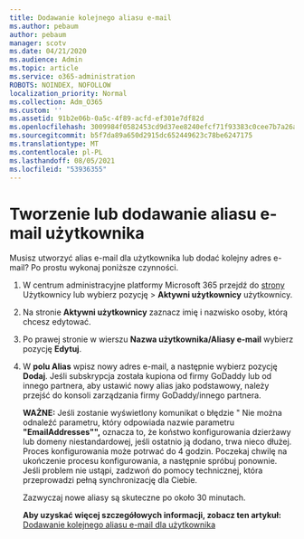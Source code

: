 ```yaml
---
title: Dodawanie kolejnego aliasu e-mail
ms.author: pebaum
author: pebaum
manager: scotv
ms.date: 04/21/2020
ms.audience: Admin
ms.topic: article
ms.service: o365-administration
ROBOTS: NOINDEX, NOFOLLOW
localization_priority: Normal
ms.collection: Adm_O365
ms.custom: ''
ms.assetid: 91b2e06b-0a5c-4f89-acfd-ef301e7df82d
ms.openlocfilehash: 3009984f0582453cd9d37ee8240efcf71f93383c0cee7b7a26a629a963ba0091
ms.sourcegitcommit: b5f7da89a650d2915dc652449623c78be6247175
ms.translationtype: MT
ms.contentlocale: pl-PL
ms.lasthandoff: 08/05/2021
ms.locfileid: "53936355"
---
```

# <a name="create-or-add-an-email-alias-for-a-user"></a>Tworzenie lub dodawanie aliasu e-mail użytkownika

Musisz utworzyć alias e-mail dla użytkownika lub dodać kolejny adres e-mail? Po prostu wykonaj poniższe czynności.
  
1. W centrum administracyjne platformy Microsoft 365 przejdź do [strony](https://go.microsoft.com/fwlink/p/?linkid=834822) Użytkownicy lub wybierz pozycję   >  **Aktywni użytkownicy** użytkownicy.
    
2. Na stronie **Aktywni użytkownicy** zaznacz imię i nazwisko osoby, którą chcesz edytować. 
    
3. Po prawej stronie w wierszu **Nazwa użytkownika/Aliasy e-mail** wybierz pozycję **Edytuj**.
    
4. W **polu Alias** wpisz nowy adres e-mail, a następnie wybierz pozycję **Dodaj**. Jeśli subskrypcja została kupiona od firmy GoDaddy lub od innego partnera, aby ustawić nowy alias jako podstawowy, należy przejść do konsoli zarządzania firmy GoDaddy/innego partnera. 
    
    **WAŻNE:** Jeśli zostanie wyświetlony komunikat o błędzie " Nie można odnaleźć parametru, który odpowiada nazwie parametru **"EmailAddresses"",** oznacza to, że koństwo konfigurowania dzierżawy lub domeny niestandardowej, jeśli ostatnio ją dodano, trwa nieco dłużej. Proces konfigurowania może potrwać do 4 godzin. Poczekaj chwilę na ukończenie procesu konfigurowania, a następnie spróbuj ponownie. Jeśli problem nie ustąpi, zadzwoń do pomocy technicznej, która przeprowadzi pełną synchronizację dla Ciebie.
    
    Zazwyczaj nowe aliasy są skuteczne po około 30 minutach.
    
    **Aby uzyskać więcej szczegółowych informacji, zobacz ten artykuł:** [Dodawanie kolejnego aliasu e-mail dla użytkownika](https://docs.microsoft.com/microsoft-365/admin/email/add-another-email-alias-for-a-user)
    

